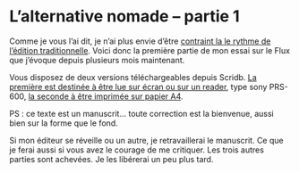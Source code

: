 # L&#8217;alternative nomade &#8211; partie 1

Comme je vous l’ai dit, je n’ai plus envie d’être [contraint la le rythme de l’édition traditionnelle](https://tcrouzet.com/2009/12/15/edition-vs-web-le-clash-des-timing/). Voici donc la première partie de mon essai sur le Flux que j’évoque depuis plusieurs mois maintenant.<span id="more-13074"></span>

Vous disposez de deux versions téléchargeables depuis Scridb. [La première est destinée à être lue sur écran ou sur un reader](http://www.scribd.com/doc/24762969/L-alternative-nomade-partie-1), type sony PRS-600, [la seconde à être imprimée sur papier A4](http://www.scribd.com/doc/24763657/L-alternative-nomade-partie-1).

PS : ce texte est un manuscrit… toute correction est la bienvenue, aussi bien sur la forme que le fond.

Si mon éditeur se réveille ou un autre, je retravaillerai le manuscrit. Ce que je ferai aussi si vous avez le courage de me critiquer. Les trois autres parties sont achevées. Je les libérerai un peu plus tard.